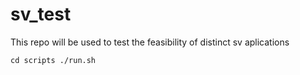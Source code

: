# sv_test
This repo will be used to test the feasibility of distinct sv aplications

`cd scripts
./run.sh`

